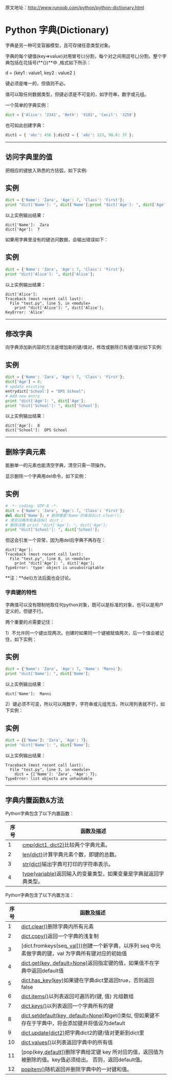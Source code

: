 原文地址：http://www.runoob.com/python/python-dictionary.html

# Python 字典(Dictionary)

字典是另一种可变容器模型，且可存储任意类型对象。

字典的每个键值(key=>value)对用冒号(**:**)分割，每个对之间用逗号(**,**)分割，整个字典包括在花括号(**{})**中 ,格式如下所示：

d = {key1 : value1, key2 : value2 }

键必须是唯一的，但值则不必。

值可以取任何数据类型，但键必须是不可变的，如字符串，数字或元组。

一个简单的字典实例：

```python
dict = {'Alice': '2341', 'Beth': '9102', 'Cecil': '3258'}
```

也可如此创建字典：

```python
dict1 = { 'abc': 456 };dict2 = { 'abc': 123, 98.6: 37 };
```

------

## 访问字典里的值

把相应的键放入熟悉的方括弧，如下实例:

## 实例

```python
dict = {'Name': 'Zara', 'Age': 7, 'Class': 'First'}; 
print "dict['Name']: ", dict['Name'];print "dict['Age']: ", dict['Age'];
```

以上实例输出结果：

```
dict['Name']:  Zara
dict['Age']:  7
```

如果用字典里没有的键访问数据，会输出错误如下：

## 实例

```python
dict = {'Name': 'Zara', 'Age': 7, 'Class': 'First'}; 
print "dict['Alice']: ", dict['Alice'];
```

以上实例输出结果：

```
dict['Alice']: 
Traceback (most recent call last):
  File "test.py", line 5, in <module>
    print "dict['Alice']: ", dict['Alice'];
KeyError: 'Alice'
```

------

## 修改字典

向字典添加新内容的方法是增加新的键/值对，修改或删除已有键/值对如下实例:

## 实例

```python
dict = {'Name': 'Zara', 'Age': 7, 'Class': 'First'}; 
dict['Age'] = 8; 
# update existing 
entrydict['School'] = "DPS School"; 
# Add new entry  
print "dict['Age']: ", dict['Age'];
print "dict['School']: ", dict['School'];
```

以上实例输出结果：

```
dict['Age']:  8
dict['School']:  DPS School
```

------

## 删除字典元素

能删单一的元素也能清空字典，清空只需一项操作。

显示删除一个字典用del命令，如下实例：

## 实例

```python
# -*- coding: UTF-8 -*- 
dict = {'Name': 'Zara', 'Age': 7, 'Class': 'First'}; 
del dict['Name']; # 删除键是'Name'的条目dict.clear();     
# 清空词典所有条目del dict ;        
# 删除词典 print "dict['Age']: ", dict['Age'];
print "dict['School']: ", dict['School'];
```

但这会引发一个异常，因为用del后字典不再存在：

```
dict['Age']:
Traceback (most recent call last):
  File "test.py", line 8, in <module>
    print "dict['Age']: ", dict['Age'];
TypeError: 'type' object is unsubscriptable
```

**注：**del()方法后面也会讨论。

### 字典键的特性

字典值可以没有限制地取任何python对象，既可以是标准的对象，也可以是用户定义的，但键不行。

两个重要的点需要记住：

1）不允许同一个键出现两次。创建时如果同一个键被赋值两次，后一个值会被记住，如下实例：

## 实例

```python
dict = {'Name': 'Zara', 'Age': 7, 'Name': 'Manni'}; 
print "dict['Name']: ", dict['Name'];
```

以上实例输出结果：

```
dict['Name']:  Manni
```

2）键必须不可变，所以可以用数字，字符串或元组充当，所以用列表就不行，如下实例：

## 实例

```python
dict = {['Name']: 'Zara', 'Age': 7}; 
print "dict['Name']: ", dict['Name'];
```

以上实例输出结果：

```
Traceback (most recent call last):
  File "test.py", line 3, in <module>
    dict = {['Name']: 'Zara', 'Age': 7};
TypeError: list objects are unhashable
```

------

## 字典内置函数&方法

Python字典包含了以下内置函数：

| 序号   | 函数及描述                                    |
| ---- | ---------------------------------------- |
| 1    | [cmp(dict1, dict2)](http://www.runoob.com/python/att-dictionary-cmp.html)比较两个字典元素。 |
| 2    | [len(dict)](http://www.runoob.com/python/att-dictionary-len.html)计算字典元素个数，即键的总数。 |
| 3    | [str(dict)](http://www.runoob.com/python/att-dictionary-str.html)输出字典可打印的字符串表示。 |
| 4    | [type(variable)](http://www.runoob.com/python/att-dictionary-type.html)返回输入的变量类型，如果变量是字典就返回字典类型。 |

Python字典包含了以下内置方法：

| 序号   | 函数及描述                                    |
| ---- | ---------------------------------------- |
| 1    | [dict.clear()](http://www.runoob.com/python/att-dictionary-clear.html)删除字典内所有元素 |
| 2    | [dict.copy()](http://www.runoob.com/python/att-dictionary-copy.html)返回一个字典的浅复制 |
| 3    | [dict.fromkeys(seq[, val\]))](http://www.runoob.com/python/att-dictionary-fromkeys.html)创建一个新字典，以序列 seq 中元素做字典的键，val 为字典所有键对应的初始值 |
| 4    | [dict.get(key, default=None)](http://www.runoob.com/python/att-dictionary-get.html)返回指定键的值，如果值不在字典中返回default值 |
| 5    | [dict.has_key(key)](http://www.runoob.com/python/att-dictionary-has_key.html)如果键在字典dict里返回true，否则返回false |
| 6    | [dict.items()](http://www.runoob.com/python/att-dictionary-items.html)以列表返回可遍历的(键, 值) 元组数组 |
| 7    | [dict.keys()](http://www.runoob.com/python/att-dictionary-keys.html)以列表返回一个字典所有的键 |
| 8    | [dict.setdefault(key, default=None)](http://www.runoob.com/python/att-dictionary-setdefault.html)和get()类似, 但如果键不存在于字典中，将会添加键并将值设为default |
| 9    | [dict.update(dict2)](http://www.runoob.com/python/att-dictionary-update.html)把字典dict2的键/值对更新到dict里 |
| 10   | [dict.values()](http://www.runoob.com/python/att-dictionary-values.html)以列表返回字典中的所有值 |
| 11   | [pop(key[,default\])](http://www.runoob.com/python/python-att-dictionary-pop.html)删除字典给定键 key 所对应的值，返回值为被删除的值。key值必须给出。 否则，返回default值。 |
| 12   | [popitem()](http://www.runoob.com/python/python-att-dictionary-popitem.html)随机返回并删除字典中的一对键和值。 |
